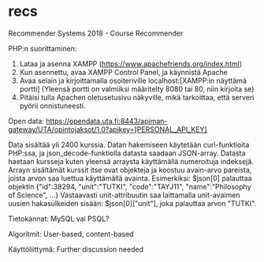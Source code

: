# recs

Recommender Systems 2018 - Course Recommender

PHP:n suorittaminen:
1. Lataa ja asenna XAMPP (https://www.apachefriends.org/index.html)
2. Kun asennettu, avaa XAMPP Control Panel, ja käynnistä Apache
3. Avaa selain ja kirjoittamalla osoiteriville localhost:[XAMPP:in näyttämä portti] (Yleensä portti on valmiiksi määritelty 8080 tai 80, niin kirjoita se)
4. Pitäisi tulla Apachen oletusetusivu näkyville, mikä tarkoittaa, että serveri pyörii onnistuneesti.

Open data:
https://opendata.uta.fi:8443/apiman-gateway/UTA/opintojaksot/1.0?apikey=[PERSONAL_API_KEY]

Data sisältää yli 2400 kurssia. Datan hakemiseen käytetään curl-funktioita PHP:ssa, ja json_decode-funktiolla datasta saadaan JSON-array. Datasta haetaan kursseja kuten yleensä arraysta käyttämällä numeroituja indeksejä. Arrayn sisältämät kurssit itse ovat objekteja ja koostuu avain-arvo pareista, joista arvon saa luettua käyttämällä avainta.
Esimerkiksi: $json[0] palauttaa objektin 
{"id":38294,
"unit":"TUTKI",
"code":"TAYJ11",
"name":"Philosophy of Science",
...}
Vastaavasti unit-attribuutin saa laittamalla unit-avaimen uusien hakasulkeiden sisään: $json[0]["unit"], joka palauttaa arvon "TUTKI".

Tietokannat:
MySQL vai PSQL?

Algoritmit:
User-based, content-based

Käyttöliittymä:
Further discussion needed

